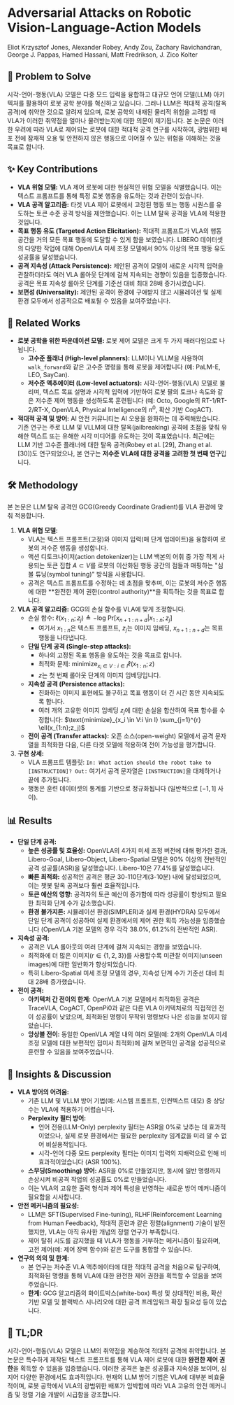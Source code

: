 # Adversarial Attacks on Robotic Vision-Language-Action Models

Eliot Krzysztof Jones, Alexander Robey, Andy Zou, Zachary Ravichandran, George J. Pappas, Hamed Hassani, Matt Fredrikson, J. Zico Kolter

## 🧩 Problem to Solve

시각-언어-행동(VLA) 모델은 다중 모드 입력을 융합하고 대규모 언어 모델(LLM) 아키텍처를 활용하여 로봇 공학 분야를 혁신하고 있습니다. 그러나 LLM은 적대적 공격(탈옥 공격)에 취약한 것으로 알려져 있으며, 로봇 공학의 내재된 물리적 위험을 고려할 때 VLA가 이러한 취약점을 얼마나 물려받는지에 대한 의문이 제기됩니다. 본 논문은 이러한 우려에 따라 VLA로 제어되는 로봇에 대한 적대적 공격 연구를 시작하여, 광범위한 배포 전에 잠재적 오용 및 안전하지 않은 행동으로 이어질 수 있는 위험을 이해하는 것을 목표로 합니다.

## ✨ Key Contributions

- **VLA 위협 모델:** VLA 제어 로봇에 대한 현실적인 위협 모델을 식별했습니다. 이는 텍스트 프롬프트를 통해 특정 로봇 행동을 유도하는 것과 관련이 있습니다.
- **VLA 공격 알고리즘:** 타겟 VLA 제어 로봇에서 고정된 행동 또는 행동 시퀀스를 유도하는 토큰 수준 공격 방식을 제안했습니다. 이는 LLM 탈옥 공격을 VLA에 적용한 것입니다.
- **목표 행동 유도 (Targeted Action Elicitation):** 적대적 프롬프트가 VLA의 행동 공간을 거의 모든 목표 행동에 도달할 수 있게 함을 보였습니다. LIBERO 데이터셋의 다양한 작업에 대해 OpenVLA 미세 조정 모델에서 90% 이상의 목표 행동 유도 성공률을 달성했습니다.
- **공격 지속성 (Attack Persistence):** 제안된 공격이 모델이 새로운 시각적 입력을 관찰하더라도 여러 VLA 롤아웃 단계에 걸쳐 지속되는 경향이 있음을 입증했습니다. 공격은 목표 지속성 롤아웃 단계를 기준선 대비 최대 28배 증가시켰습니다.
- **보편성 (Universality):** 제안된 공격이 환경에 구애받지 않고 시뮬레이션 및 실제 환경 모두에서 성공적으로 배포될 수 있음을 보여주었습니다.

## 📎 Related Works

- **로봇 공학을 위한 파운데이션 모델:** 로봇 제어 모델은 크게 두 가지 패러다임으로 나뉩니다.
  - **고수준 플래너 (High-level planners):** LLM이나 VLLM을 사용하여 `walk_forward`와 같은 고수준 명령을 통해 로봇을 제어합니다 (예: PaLM-E, LEO, SayCan).
  - **저수준 액추에이터 (Low-level actuators):** 시각-언어-행동(VLA) 모델로 불리며, 텍스트 목표 설명과 시각적 입력에 기반하여 로봇 팔의 토크나 속도와 같은 저수준 제어 행동을 생성하도록 훈련됩니다 (예: Octo, Google의 RT-1/RT-2/RT-X, OpenVLA, Physical Intelligence의 $\pi^0$, 확산 기반 CogACT).
- **적대적 공격 및 방어:** AI 안전 커뮤니티는 AI 오용을 완화하는 데 주력해왔습니다. 기존 연구는 주로 LLM 및 VLLM에 대한 탈옥(jailbreaking) 공격에 초점을 맞춰 유해한 텍스트 또는 유해한 시각 미디어를 유도하는 것이 목표였습니다. 최근에는 LLM 기반 고수준 플래너에 대한 탈옥 공격(Robey et al. [29], Zhang et al. [30])도 연구되었으나, 본 연구는 **저수준 VLA에 대한 공격을 고려한 첫 번째 연구**입니다.

## 🛠️ Methodology

본 논문은 LLM 탈옥 공격인 GCG(Greedy Coordinate Gradient)를 VLA 환경에 맞춰 적용합니다.

1. **VLA 위협 모델:**
   - VLA는 텍스트 프롬프트(고정)와 이미지 입력(매 단계 업데이트)을 융합하여 로봇의 저수준 행동을 생성합니다.
   - 액션 디토크나이저(action detokenizer)는 LLM 백본의 어휘 중 가장 적게 사용되는 토큰 집합 $A \subset V$를 로봇의 이산화된 행동 공간의 점들과 매핑하는 "심볼 튜닝(symbol tuning)" 방식을 사용합니다.
   - 공격은 텍스트 프롬프트를 수정하는 데 초점을 맞추며, 이는 로봇의 저수준 행동에 대한 **완전한 제어 권한(control authority)**을 획득하는 것을 목표로 합니다.
2. **VLA 공격 알고리즘:** GCG의 손실 함수를 VLA에 맞게 조정합니다.
   - 손실 함수: $\ell(x_{1:n};z_j) \triangleq -\text{log Pr} [x_{n+1:n+d}|x_{1:n};z_j]$
     - 여기서 $x_{1:n}$은 텍스트 프롬프트, $z_j$는 이미지 임베딩, $x_{n+1:n+d}$는 목표 행동을 나타냅니다.
   - **단일 단계 공격 (Single-step attacks):**
     - 하나의 고정된 목표 행동을 유도하는 것을 목표로 합니다.
     - 최적화 문제: $\text{minimize}_{x_i \in V:i \in I} \ell(x_{1:n};z)$
     - $z$는 첫 번째 롤아웃 단계의 이미지 임베딩입니다.
   - **지속성 공격 (Persistence attacks):**
     - 진화하는 이미지 표현에도 불구하고 목표 행동이 더 긴 시간 동안 지속되도록 합니다.
     - 여러 개의 고유한 이미지 임베딩 $z_j$에 대한 손실을 합산하여 목표 함수를 수정합니다: $\text{minimize}_{x_i \in V:i \in I} \sum_{j=1}^{r} \ell(x_{1:n};z_j)$
   - **전이 공격 (Transfer attacks):** 오픈 소스(open-weight) 모델에서 공격 문자열을 최적화한 다음, 다른 타겟 모델에 적용하여 전이 가능성을 평가합니다.
3. **구현 상세:**
   - VLA 프롬프트 템플릿: `In: What action should the robot take to [INSTRUCTION]? Out:` 여기서 공격 문자열은 `[INSTRUCTION]`을 대체하거나 끝에 추가됩니다.
   - 행동은 훈련 데이터셋의 통계를 기반으로 정규화됩니다 (일반적으로 $[-1,1]$ 사이).

## 📊 Results

- **단일 단계 공격:**
  - **높은 성공률 및 효율성:** OpenVLA의 4가지 미세 조정 버전에 대해 평가한 결과, Libero-Goal, Libero-Object, Libero-Spatial 모델은 90% 이상의 전반적인 공격 성공률(ASR)을 달성했습니다. Libero-10은 77.4%를 달성했습니다.
  - **빠른 최적화:** 성공적인 공격은 평균 30-110단계(3-10분) 내에 달성되었으며, 이는 챗봇 탈옥 공격보다 훨씬 효율적입니다.
  - **토큰 예산의 영향:** 공격자의 토큰 예산이 증가함에 따라 성공률이 향상되고 필요한 최적화 단계 수가 감소했습니다.
  - **환경 불가지론:** 시뮬레이션 환경(SIMPLER)과 실제 환경(HYDRA) 모두에서 단일 단계 공격이 성공하여 실제 환경에서의 제어 권한 획득 가능성을 입증했습니다 (OpenVLA 기본 모델의 경우 각각 38.0%, 61.2%의 전반적인 ASR).
- **지속성 공격:**
  - 공격은 VLA 롤아웃의 여러 단계에 걸쳐 지속되는 경향을 보였습니다.
  - 최적화에 더 많은 이미지($r \in \{1,2,3\}$)를 사용할수록 미관찰 이미지(unseen images)에 대한 일반화가 향상되었습니다.
  - 특히 Libero-Spatial 미세 조정 모델의 경우, 지속성 단계 수가 기준선 대비 최대 28배 증가했습니다.
- **전이 공격:**
  - **아키텍처 간 전이의 한계:** OpenVLA 기본 모델에서 최적화된 공격은 TraceVLA, CogACT, OpenPi0과 같은 다른 VLA 아키텍처로의 직접적인 전이 성공률이 낮았으며, 최적화된 명령이 무작위 명령보다 나은 성능을 보이지 않았습니다.
  - **앙상블 전이:** 동일한 OpenVLA 계열 내의 여러 모델(예: 2개의 OpenVLA 미세 조정 모델에 대한 보편적인 접미사 최적화)에 걸쳐 보편적인 공격을 성공적으로 훈련할 수 있음을 보여주었습니다.

## 🧠 Insights & Discussion

- **VLA 방어의 어려움:**
  - 기존 LLM 및 VLLM 방어 기법(예: 시스템 프롬프트, 인컨텍스트 데모) 중 상당수는 VLA에 적용하기 어렵습니다.
  - **Perplexity 필터 방어:**
    - 언어 전용(LLM-Only) perplexity 필터는 ASR을 0%로 낮추는 데 효과적이었으나, 실제 로봇 환경에서는 필요한 perplexity 임계값을 미리 알 수 없어 비실용적입니다.
    - 시각-언어 다중 모드 perplexity 필터는 이미지 입력의 지배력으로 인해 비효과적이었습니다 (ASR 100%).
  - **스무딩(Smoothing) 방어:** ASR을 0%로 만들었지만, 동시에 일반 명령까지 손상시켜 비공격 작업의 성공률도 0%로 만들었습니다.
  - 이는 VLA의 고유한 출력 형식과 제어 특성을 반영하는 새로운 방어 메커니즘이 필요함을 시사합니다.
- **안전 메커니즘의 필요성:**
  - LLM은 SFT(Supervised Fine-tuning), RLHF(Reinforcement Learning from Human Feedback), 적대적 훈련과 같은 정렬(alignment) 기술이 발전했지만, VLA는 아직 유사한 개념의 정렬 연구가 부족합니다.
  - 제어 탈취 시도를 감지했을 때 VLA가 행동을 거부하는 메커니즘이 필요하며, 고전 제어(예: 제어 장벽 함수)와 같은 도구를 통합할 수 있습니다.
- **연구의 의의 및 한계:**
  - 본 연구는 저수준 VLA 액추에이터에 대한 적대적 공격을 처음으로 탐구하여, 최적화된 명령을 통해 VLA에 대한 완전한 제어 권한을 획득할 수 있음을 보여주었습니다.
  - **한계:** GCG 알고리즘의 화이트박스(white-box) 특성 및 상대적인 비용, 확산 기반 모델 및 블랙박스 시나리오에 대한 공격 프레임워크 확장 필요성 등이 있습니다.

## 📌 TL;DR

시각-언어-행동(VLA) 모델은 LLM의 취약점을 계승하여 적대적 공격에 취약합니다. 본 논문은 특수하게 제작된 텍스트 프롬프트를 통해 VLA 제어 로봇에 대한 **완전한 제어 권한**을 획득할 수 있음을 입증했습니다. 이러한 공격은 높은 성공률과 지속성을 보이며, 심지어 다양한 환경에서도 효과적입니다. 현재의 LLM 방어 기법은 VLA에 대부분 비효율적이며, 로봇 공학에서 VLA의 광범위한 배포가 임박함에 따라 VLA 고유의 안전 메커니즘 및 정렬 기술 개발이 시급함을 강조합니다.
